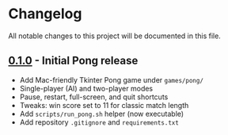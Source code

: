 # Changelog

All notable changes to this project will be documented in this file.

## [0.1.0] - Initial Pong release
- Add Mac-friendly Tkinter Pong game under `games/pong/`
- Single-player (AI) and two-player modes
- Pause, restart, full-screen, and quit shortcuts
- Tweaks: win score set to 11 for classic match length
- Add `scripts/run_pong.sh` helper (now executable)
- Add repository `.gitignore` and `requirements.txt`

[0.1.0]: https://github.com/francotg94/portfolio-app/releases/tag/v0.1.0
